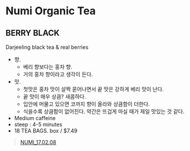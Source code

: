 Numi Organic Tea
===

BERRY BLACK
---
Darjeeling black tea & real berries

- 향.
	- 베리 향보다는 홍차 향.
	- 거의 홍차 향이라고 생각이 든다.
- 맛.
	- 첫맛은 홍차 맛이 살짝 묻어나면서 끝 맛은 강하게 베리 맛이 난다. 
	- 끝 맛이 매우 상큼? 새콤하다.
	- 입안에 머물고 있으면 코까지 향이 올라와 상큼함이 더한다.
	- 식을수록 상큼함이 없어진다. 약간은 뜨겁게 마실 때가 제일 맛있는 것 같다.
- Medium caffeine
- steep : 4-5 minutes
- 18 TEA BAGS. box / $7.49

> [NUMI_17.02.08](http://www.numitea.com/)
